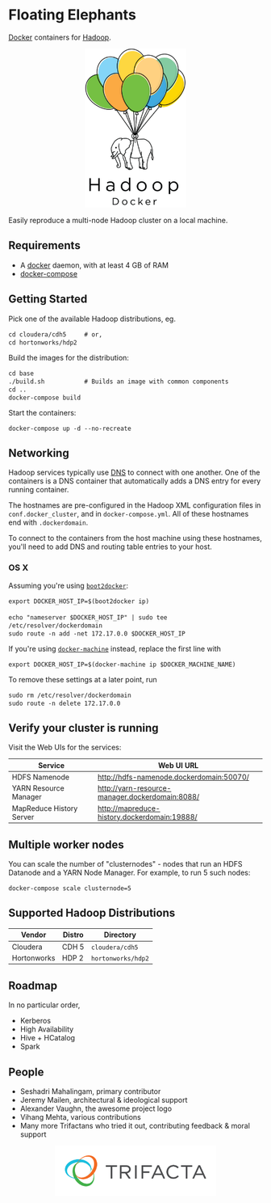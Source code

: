 # Floating Elephants

[Docker](https://www.docker.com/) containers for [Hadoop](https://hadoop.apache.org/).

<p align="center">
<img src="img/floating-elephants.png" width="200" height="314" alt="Elephant held by coloured balloons">
</p>

Easily reproduce a multi-node Hadoop cluster on a local machine.

## Requirements

- A [docker](http://docs.docker.com/) daemon, with at least 4 GB of RAM
- [docker-compose](http://docs.docker.com/compose/install/)

## Getting Started

Pick one of the available Hadoop distributions, eg.

```
cd cloudera/cdh5     # or,
cd hortonworks/hdp2
```

Build the images for the distribution:

```
cd base
./build.sh           # Builds an image with common components
cd ..
docker-compose build
```

Start the containers:

```
docker-compose up -d --no-recreate
```


## Networking

Hadoop services typically use [DNS](https://wiki.apache.org/hadoop/UnknownHost) to connect with one another. One of the containers is a DNS container that automatically adds a DNS entry for every running container.

The hostnames are pre-configured in the Hadoop XML configuration files in `conf.docker_cluster`, and in `docker-compose.yml`. All of these hostnames end with `.dockerdomain`.

To connect to the containers from the host machine using these hostnames, you'll need to add DNS and routing table entries to your host.

### OS X

Assuming you're using [`boot2docker`](http://boot2docker.io/):

```
export DOCKER_HOST_IP=$(boot2docker ip)

echo "nameserver $DOCKER_HOST_IP" | sudo tee /etc/resolver/dockerdomain
sudo route -n add -net 172.17.0.0 $DOCKER_HOST_IP
```

If you're using [`docker-machine`](https://docs.docker.com/machine/) instead, replace the first line with

```
export DOCKER_HOST_IP=$(docker-machine ip $DOCKER_MACHINE_NAME)
```

To remove these settings at a later point, run

```
sudo rm /etc/resolver/dockerdomain
sudo route -n delete 172.17.0.0
```

## Verify your cluster is running

Visit the Web UIs for the services:

Service | Web UI URL
--------|-----------
HDFS Namenode | http://hdfs-namenode.dockerdomain:50070/
YARN Resource Manager | http://yarn-resource-manager.dockerdomain:8088/
MapReduce History Server | http://mapreduce-history.dockerdomain:19888/

## Multiple worker nodes

You can scale the number of "clusternodes" - nodes that run an HDFS Datanode and a YARN Node Manager. For example, to run 5 such nodes:

```
docker-compose scale clusternode=5
```

## Supported Hadoop Distributions

Vendor | Distro | Directory
------- | ---------- | --------
Cloudera | CDH 5 | `cloudera/cdh5`
Hortonworks | HDP 2 | `hortonworks/hdp2`

## Roadmap

In no particular order,

* Kerberos
* High Availability
* Hive + HCatalog
* Spark

## People

* Seshadri Mahalingam, primary contributor
* Jeremy Mailen, architectural & ideological support
* Alexander Vaughn, the awesome project logo
* Vihang Mehta, various contributions
* Many more Trifactans who tried it out, contributing feedback & moral support

<p align="center">
<a href="http://www.trifacta.com">
<img src="img/trifacta-logo.png" width="320" height="100" alt="Developed by Trifacta"><br />
</a>
</p>
